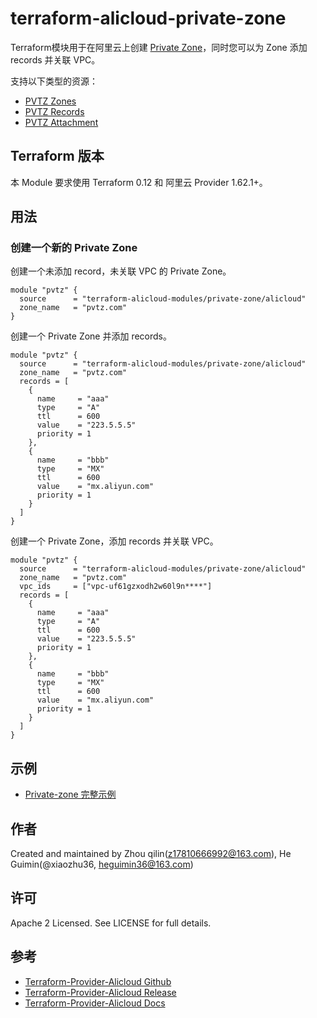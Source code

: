 terraform-alicloud-private-zone 
===============================

Terraform模块用于在阿里云上创建 [Private Zone](https://help.aliyun.com/document_detail/64611.html)，同时您可以为 Zone 添加 records 并关联 VPC。

支持以下类型的资源：

* [PVTZ Zones](https://www.terraform.io/docs/providers/alicloud/r/pvtz_zone.html)
* [PVTZ Records](https://www.terraform.io/docs/providers/alicloud/r/pvtz_zone_record.html)
* [PVTZ Attachment](https://www.terraform.io/docs/providers/alicloud/r/pvtz_zone_attachment.html)

## Terraform 版本

本 Module 要求使用 Terraform 0.12 和 阿里云 Provider 1.62.1+。

## 用法

### 创建一个新的 Private Zone

创建一个未添加 record，未关联 VPC 的 Private Zone。

```hcl
module "pvtz" {
  source      = "terraform-alicloud-modules/private-zone/alicloud"
  zone_name   = "pvtz.com"
}
``` 

创建一个 Private Zone 并添加 records。 

```hcl
module "pvtz" {
  source      = "terraform-alicloud-modules/private-zone/alicloud"
  zone_name   = "pvtz.com"
  records = [
    {
      name     = "aaa"
      type     = "A"
      ttl      = 600
      value    = "223.5.5.5"
      priority = 1
    },
    {
      name     = "bbb"
      type     = "MX"
      ttl      = 600
      value    = "mx.aliyun.com"
      priority = 1
    }
  ]
}
``` 

创建一个 Private Zone，添加 records 并关联 VPC。 

```hcl
module "pvtz" {
  source      = "terraform-alicloud-modules/private-zone/alicloud"
  zone_name   = "pvtz.com"
  vpc_ids     = ["vpc-uf61gzxodh2w60l9n****"]
  records = [
    {
      name     = "aaa"
      type     = "A"
      ttl      = 600
      value    = "223.5.5.5"
      priority = 1
    },
    {
      name     = "bbb"
      type     = "MX"
      ttl      = 600
      value    = "mx.aliyun.com"
      priority = 1
    }
  ]
}
``` 

## 示例

* [Private-zone 完整示例](https://github.com/terraform-alicloud-modules/terraform-alicloud-private-zone/tree/master/examples/complete)

作者
-------
Created and maintained by Zhou qilin(z17810666992@163.com), He Guimin(@xiaozhu36, heguimin36@163.com)

许可
----
Apache 2 Licensed. See LICENSE for full details.

参考
---------
* [Terraform-Provider-Alicloud Github](https://github.com/terraform-providers/terraform-provider-alicloud)
* [Terraform-Provider-Alicloud Release](https://releases.hashicorp.com/terraform-provider-alicloud/)
* [Terraform-Provider-Alicloud Docs](https://www.terraform.io/docs/providers/alicloud/index.html)